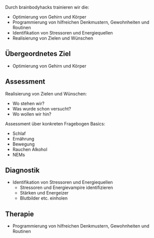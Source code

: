 Durch brainbodyhacks trainieren wir die:

- Optimierung von Gehirn und Körper
- Programmierung von hilfreichen Denkmustern, Gewohnheiten und Routinen
- Identifikation von Stressoren und Energiequellen
- Realisierung von Zielen und Wünschen

## Übergeordnetes Ziel
- Optimierung von Gehirn und Körper
  
## Assessment
Realisierung von Zielen und Wünschen: 
- Wo stehen wir?
- Was wurde schon versucht?
- Wo wollen wir hin?

Assessment über konkreten Fragebogen
Basics:
  - Schlaf
  - Ernährung
  - Bewegung
  - Rauchen Alkohol
  - NEMs

## Diagnostik
- Identifikation von Stressoren und Energiequellen
  - Stressoren und Energievampire identifizieren
  - Stärken und Energeizer
  - Blutbilder etc. einholen
  
## Therapie
- Programmierung von hilfreichen Denkmustern, Gewohnheiten und Routinen
